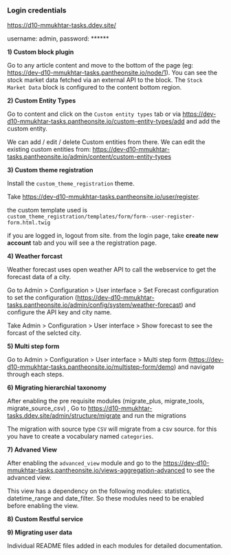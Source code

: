 ### Login credentials

https://d10-mmukhtar-tasks.ddev.site/

username: admin, password: ******

**1) Custom block plugin**

Go to any article content and move to the bottom of the page (eg: https://dev-d10-mmukhtar-tasks.pantheonsite.io/node/1). You can see the stock market data fetched via an external API to the block. The `Stock Market Data` block is configured to the content bottom region.

**2) Custom Entity Types**

Go to content and click on the `Custom entity types` tab  or via https://dev-d10-mmukhtar-tasks.pantheonsite.io/custom-entity-types/add  and add the custom entity. 

We can add / edit / delete Custom entities from there. We can edit the existing custom entities from: https://dev-d10-mmukhtar-tasks.pantheonsite.io/admin/content/custom-entity-types

**3) Custom theme registration**

Install the `custom_theme_registration` theme.

Take https://dev-d10-mmukhtar-tasks.pantheonsite.io/user/register.

 the custom template used is `custom_theme_registration/templates/form/form--user-register-form.html.twig` 

if you are logged in, logout from site.
from the login page, take <b>create new account</b> tab and you will see a the registration page. 

**4) Weather forcast**

Weather forecast uses open weather API to call the webservice to get the forecast data of a city.

Go to Admin > Configuration > User interface > Set Forecast configuration to set the configuration (https://dev-d10-mmukhtar-tasks.pantheonsite.io/admin/config/system/weather-forecast) and configure the API key and city name.

Take Admin > Configuration > User interface > Show forecast to see the forcast of the selcted city.

**5) Multi step form**

Go to Admin > Configuration > User interface > Multi step form (https://dev-d10-mmukhtar-tasks.pantheonsite.io/multistep-form/demo) and navigate through each steps.

**6) Migrating hierarchial taxonomy**

After enabling the pre requisite modules (migrate_plus, migrate_tools, migrate_source_csv) , Go to https://d10-mmukhtar-tasks.ddev.site/admin/structure/migrate and run the migrations

The migration with source type `CSV` will migrate from a csv source. for this you have to create a vocabulary named `categories`.

**7) Advaned View**

After enabling the `advanced_view` module and go to the https://dev-d10-mmukhtar-tasks.pantheonsite.io/views-aggregation-advanced to see the advanced view.

This view has a dependency on the following modules: statistics, datetime_range and date_filter. So these modules need to be enabled before enabling the view.

**8) Custom Restful service**


**9) Migrating user data**

Individual README files added in each modules for detailed documentation.
